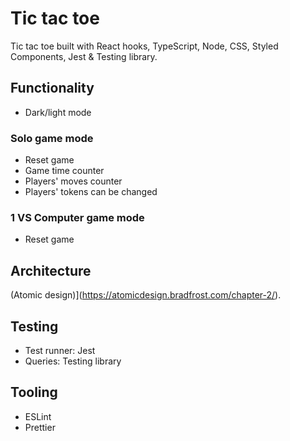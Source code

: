 # Tic tac toe

Tic tac toe built with React hooks, TypeScript, Node, CSS, Styled Components, Jest & Testing library.

## Functionality
- Dark/light mode
### Solo game mode
- Reset game
- Game time counter
- Players' moves counter
- Players' tokens can be changed

### 1 VS Computer game mode
- Reset game

## Architecture
(Atomic design)](https://atomicdesign.bradfrost.com/chapter-2/).

## Testing
- Test runner: Jest
- Queries: Testing library

## Tooling
- ESLint
- Prettier